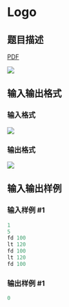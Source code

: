 # Logo

## 题目描述

[problemUrl]: https://uva.onlinejudge.org/index.php?option=com_onlinejudge&Itemid=8&category=27&page=show_problem&problem=2500

[PDF](https://uva.onlinejudge.org/external/115/p11505.pdf)

![](https://cdn.luogu.com.cn/upload/vjudge_pic/UVA11505/7a5f38f587ea4a970df881bb78da8009ee651a2b.png)

## 输入输出格式

### 输入格式

![](https://cdn.luogu.com.cn/upload/vjudge_pic/UVA11505/0f211278dc2c393e4cfe78e3d12c511b054534f3.png)

### 输出格式

![](https://cdn.luogu.com.cn/upload/vjudge_pic/UVA11505/f4532adf1e5308db8d795e3cb36680b6a24b3216.png)

## 输入输出样例

### 输入样例 #1

```cpp
1
5
fd 100
lt 120
fd 100
lt 120
fd 100
```


### 输出样例 #1

```cpp
0
```


